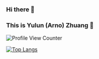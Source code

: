 ### Hi there 👋

### This is Yulun (Arno) Zhuang  🦾

<!-- [![Anurag's GitHub stats](https://github-readme-stats.vercel.app/api?username=silvery107&count_private=true&show_icons=true&hide=prs,issues,contribs)](https://github.com/anuraghazra/github-readme-stats) -->

![Profile View Counter](https://komarev.com/ghpvc/?username=silvery107)

[![Top Langs](https://github-readme-stats.vercel.app/api/top-langs/?username=silvery107&layout=compact&langs_count=4&exclude_repo=segway-locomotion-stm32,gatech-computer-vision,ME336-Yellow-Team-Project)](https://github.com/anuraghazra/github-readme-stats)
